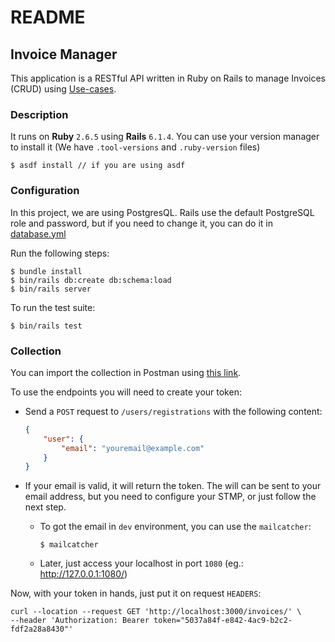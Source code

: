 # README

## Invoice Manager

 This application is a RESTful API written in Ruby on Rails to manage Invoices (CRUD) using [Use-cases](https://github.com/serradura/u-case).

### Description

It runs on **Ruby** `2.6.5` using **Rails** `6.1.4`. You can use your version manager to install it (We have `.tool-versions` and `.ruby-version` files)

```console
$ asdf install // if you are using asdf
```

### Configuration

In this project, we are using PostgresQL. Rails use the default PostgreSQL role and password, but if you need to change it, you can do it in [database.yml](config/database.yml)

Run the following steps:

```console
$ bundle install
$ bin/rails db:create db:schema:load
$ bin/rails server
```

To run the test suite:

```console
$ bin/rails test
```

### Collection

You can import the collection in Postman using [this link](https://www.getpostman.com/collections/d2d194331af7280df167).

To use the endpoints you will need to create your token:

- Send a `POST` request to `/users/registrations` with the following content:

  ```json
  {
      "user": {
          "email": "youremail@example.com"
      }
  }
  ```

- If your email is valid, it will return the token. The will can be sent to your email address, but you need to configure your STMP, or just follow the next step.

  - To got the email in `dev` environment, you can use the `mailcatcher`:

    ```console
    $ mailcatcher
    ```

  - Later, just access your localhost in port `1080` (eg.: http://127.0.0.1:1080/)

Now, with your token in hands, just put it on request `HEADERS`:

```console
curl --location --request GET 'http://localhost:3000/invoices/' \
--header 'Authorization: Bearer token="5037a84f-e842-4ac9-b2c2-fdf2a28a8430"'
```
